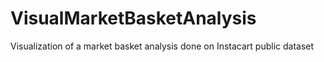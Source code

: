 # VisualMarketBasketAnalysis
Visualization of a market basket analysis done on Instacart public dataset
